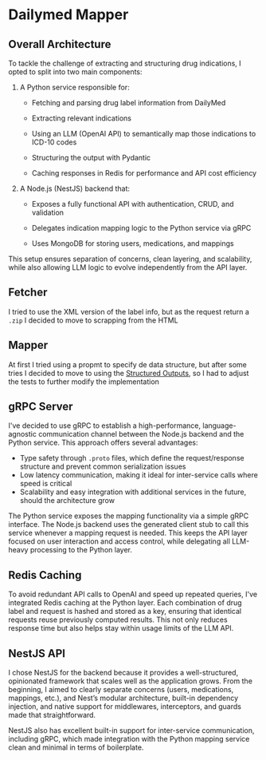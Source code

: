 # Dailymed Mapper

## Overall Architecture

To tackle the challenge of extracting and structuring drug indications, I opted to split into two main components:

1. A Python service responsible for:

   - Fetching and parsing drug label information from DailyMed

   - Extracting relevant indications

   - Using an LLM (OpenAI API) to semantically map those indications to ICD-10 codes

   - Structuring the output with Pydantic

   - Caching responses in Redis for performance and API cost efficiency

2. A Node.js (NestJS) backend that:

   - Exposes a fully functional API with authentication, CRUD, and validation

   - Delegates indication mapping logic to the Python service via gRPC

   - Uses MongoDB for storing users, medications, and mappings

This setup ensures separation of concerns, clean layering, and scalability, while also allowing LLM logic to evolve independently from the API layer.

## Fetcher

I tried to use the XML version of the label info, but as the request return a `.zip` I decided to move to scrapping from the HTML

## Mapper

At first I tried using a propmt to specify de data structure, but after some tries I decided to move to using the [Structured Outputs](https://platform.openai.com/docs/guides/structured-outputs?api-mode=responses), so I had to adjust the tests to further modify the implementation

## gRPC Server

I've decided to use gRPC to establish a high-performance, language-agnostic communication channel between the Node.js backend and the Python service. This approach offers several advantages:

- Type safety through `.proto` files, which define the request/response structure and prevent common serialization issues
- Low latency communication, making it ideal for inter-service calls where speed is critical
- Scalability and easy integration with additional services in the future, should the architecture grow

The Python service exposes the mapping functionality via a simple gRPC interface. The Node.js backend uses the generated client stub to call this service whenever a mapping request is needed. This keeps the API layer focused on user interaction and access control, while delegating all LLM-heavy processing to the Python layer.

## Redis Caching

To avoid redundant API calls to OpenAI and speed up repeated queries, I've integrated Redis caching at the Python layer. Each combination of drug label and request is hashed and stored as a key, ensuring that identical requests reuse previously computed results. This not only reduces response time but also helps stay within usage limits of the LLM API.

## NestJS API

I chose NestJS for the backend because it provides a well-structured, opinionated framework that scales well as the application grows. From the beginning, I aimed to clearly separate concerns (users, medications, mappings, etc.), and Nest’s modular architecture, built-in dependency injection, and native support for middlewares, interceptors, and guards made that straightforward.

NestJS also has excellent built-in support for inter-service communication, including gRPC, which made integration with the Python mapping service clean and minimal in terms of boilerplate.
